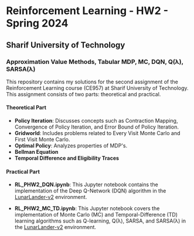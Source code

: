 # Reinforcement Learning - HW2 - Spring 2024
## Sharif University of Technology
### Approxiⅿation Vaⅼue Methods, Tabuⅼar MDP, MC, DQN, Q(λ), SARSA(λ) 

This repository contains my solutions for the second assignment of the Reinforcement Learning course (CE957) at Sharif University of Technology. This assignment consists of two parts: theoretical and practical.

#### Theoretical Part

- **Policy Iteration**: Discusses concepts such as Contraction Mapping, Convergence of Policy Iteration, and Error Bound of Policy Iteration.
- **Gridworld**: Includes problems related to Every Visit Monte Carlo and First Visit Monte Carlo.
- **Optimal Policy**: Analyzes properties of MDP's.
- **Bellman Equation**
- **Temporal Difference and Eligibility Traces**

#### Practical Part

- **RL_PHW2_DQN.ipynb**: This Jupyter notebook contains the implementation of the Deep Q-Network (DQN) algorithm in the [LunarLander-v2](https://gymnasium.farama.org/environments/box2d/lunar_lander/) environment. 
  
- **RL_PHW2_MC_TD.ipynb**: This Jupyter notebook covers the implementation of Monte Carlo (MC) and Temporal-Difference (TD) learning algorithms such as Q-learning, Q(λ), SARSA, and SARSA(λ) in the [LunarLander-v2](https://gymnasium.farama.org/environments/box2d/lunar_lander/) environment.
